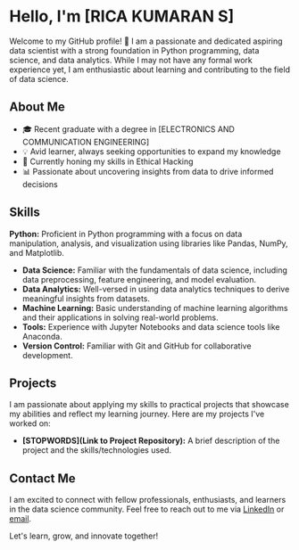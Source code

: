 # Hello, I'm [RICA KUMARAN S]

Welcome to my GitHub profile! 👋 I am a passionate and dedicated aspiring data scientist with a strong foundation in Python programming, data science, and data analytics. While I may not have any formal work experience yet, I am enthusiastic about learning and contributing to the field of data science.

## About Me

- 🎓 Recent graduate with a degree in [ELECTRONICS AND COMMUNICATION ENGINEERING]
- 💡 Avid learner, always seeking opportunities to expand my knowledge
- 🌱 Currently honing my skills in Ethical Hacking
- 📊 Passionate about uncovering insights from data to drive informed decisions

## Skills
 **Python:** Proficient in Python programming with a focus on data manipulation, analysis, and visualization using libraries like Pandas, NumPy, and Matplotlib.
- **Data Science:** Familiar with the fundamentals of data science, including data preprocessing, feature engineering, and model evaluation.
- **Data Analytics:** Well-versed in using data analytics techniques to derive meaningful insights from datasets.
- **Machine Learning:** Basic understanding of machine learning algorithms and their applications in solving real-world problems.
- **Tools:** Experience with Jupyter Notebooks and data science tools like Anaconda.
- **Version Control:** Familiar with Git and GitHub for collaborative development.

## Projects

I am passionate about applying my skills to practical projects that showcase my abilities and reflect my learning journey. Here are my projects I've worked on:

- **[STOPWORDS](Link to Project Repository):** A brief description of the project and the skills/technologies used.

## Contact Me

I am excited to connect with fellow professionals, enthusiasts, and learners in the data science community. Feel free to reach out to me via [LinkedIn](https://www.linkedin.com/in/rica-k-33wa754168) or [email](mailto:ricakumaran04111997@gmail.com).

Let's learn, grow, and innovate together!
